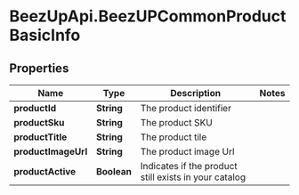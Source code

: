 # BeezUpApi.BeezUPCommonProductBasicInfo

## Properties
Name | Type | Description | Notes
------------ | ------------- | ------------- | -------------
**productId** | **String** | The product identifier | 
**productSku** | **String** | The product SKU | 
**productTitle** | **String** | The product tile | 
**productImageUrl** | **String** | The product image Url | 
**productActive** | **Boolean** | Indicates if the product still exists in your catalog | 


